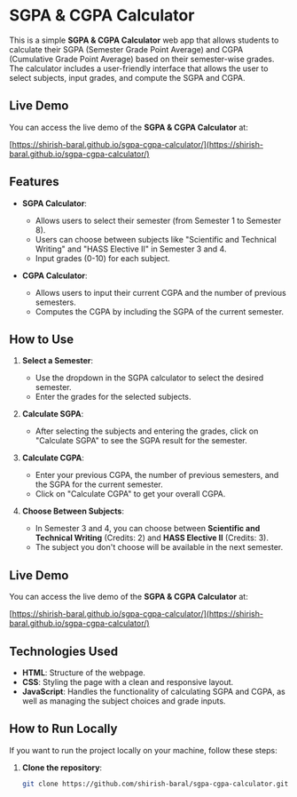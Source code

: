 # SGPA & CGPA Calculator

This is a simple **SGPA & CGPA Calculator** web app that allows students to calculate their SGPA (Semester Grade Point Average) and CGPA (Cumulative Grade Point Average) based on their semester-wise grades. The calculator includes a user-friendly interface that allows the user to select subjects, input grades, and compute the SGPA and CGPA.

## Live Demo

You can access the live demo of the **SGPA & CGPA Calculator** at:

[https://shirish-baral.github.io/sgpa-cgpa-calculator/](https://shirish-baral.github.io/sgpa-cgpa-calculator/)

## Features
- **SGPA Calculator**: 
  - Allows users to select their semester (from Semester 1 to Semester 8).
  - Users can choose between subjects like "Scientific and Technical Writing" and "HASS Elective II" in Semester 3 and 4.
  - Input grades (0-10) for each subject.
  
- **CGPA Calculator**: 
  - Allows users to input their current CGPA and the number of previous semesters.
  - Computes the CGPA by including the SGPA of the current semester.

## How to Use
1. **Select a Semester**: 
   - Use the dropdown in the SGPA calculator to select the desired semester.
   - Enter the grades for the selected subjects.
   
2. **Calculate SGPA**: 
   - After selecting the subjects and entering the grades, click on "Calculate SGPA" to see the SGPA result for the semester.

3. **Calculate CGPA**: 
   - Enter your previous CGPA, the number of previous semesters, and the SGPA for the current semester.
   - Click on "Calculate CGPA" to get your overall CGPA.

4. **Choose Between Subjects**:
   - In Semester 3 and 4, you can choose between **Scientific and Technical Writing** (Credits: 2) and **HASS Elective II** (Credits: 3).
   - The subject you don't choose will be available in the next semester.

## Live Demo

You can access the live demo of the **SGPA & CGPA Calculator** at:

[https://shirish-baral.github.io/sgpa-cgpa-calculator/](https://shirish-baral.github.io/sgpa-cgpa-calculator/)

## Technologies Used
- **HTML**: Structure of the webpage.
- **CSS**: Styling the page with a clean and responsive layout.
- **JavaScript**: Handles the functionality of calculating SGPA and CGPA, as well as managing the subject choices and grade inputs.

## How to Run Locally

If you want to run the project locally on your machine, follow these steps:

1. **Clone the repository**:

   ```bash
   git clone https://github.com/shirish-baral/sgpa-cgpa-calculator.git
